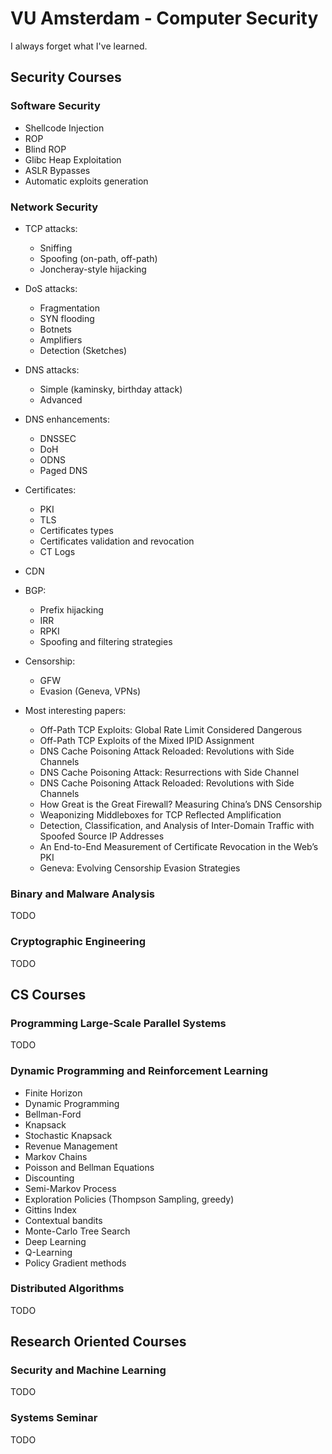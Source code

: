 # VU Amsterdam - Computer Security

I always forget what I've learned.

## Security Courses

### Software Security

- Shellcode Injection
- ROP
- Blind ROP
- Glibc Heap Exploitation
- ASLR Bypasses
- Automatic exploits generation

### Network Security

- TCP attacks:
  + Sniffing
  + Spoofing (on-path, off-path)
  + Joncheray-style hijacking
- DoS attacks:
  + Fragmentation
  + SYN flooding
  + Botnets
  + Amplifiers
  + Detection (Sketches)
- DNS attacks:
  + Simple (kaminsky, birthday attack)
  + Advanced
- DNS enhancements:
  + DNSSEC
  + DoH
  + ODNS
  + Paged DNS
- Certificates:
  + PKI
  + TLS
  + Certificates types
  + Certificates validation and revocation
  + CT Logs
- CDN
- BGP:
  + Prefix hijacking
  + IRR
  + RPKI
  + Spoofing and filtering strategies
- Censorship:
  + GFW
  + Evasion (Geneva, VPNs)

- Most interesting papers:
  + Off-Path TCP Exploits: Global Rate Limit Considered Dangerous
  + Off-Path TCP Exploits of the Mixed IPID Assignment
  + DNS Cache Poisoning Attack Reloaded: Revolutions with Side Channels
  + DNS Cache Poisoning Attack: Resurrections with Side Channel
  + DNS Cache Poisoning Attack Reloaded: Revolutions with Side Channels
  + How Great is the Great Firewall? Measuring China’s DNS Censorship
  + Weaponizing Middleboxes for TCP Reflected Amplification
  + Detection, Classification, and Analysis of Inter-Domain Traffic with Spoofed Source IP Addresses
  + An End-to-End Measurement of Certificate Revocation in the Web’s PKI
  + Geneva: Evolving Censorship Evasion Strategies

### Binary and Malware Analysis

TODO

### Cryptographic Engineering

TODO


## CS Courses

### Programming Large-Scale Parallel Systems

TODO

### Dynamic Programming and Reinforcement Learning

- Finite Horizon
- Dynamic Programming
- Bellman-Ford
- Knapsack
- Stochastic Knapsack
- Revenue Management
- Markov Chains
- Poisson and Bellman Equations
- Discounting
- Semi-Markov Process
- Exploration Policies (Thompson Sampling, greedy)
- Gittins Index
- Contextual bandits
- Monte-Carlo Tree Search
- Deep Learning
- Q-Learning
- Policy Gradient methods

### Distributed Algorithms

TODO

## Research Oriented Courses

### Security and Machine Learning

TODO

### Systems Seminar

TODO

